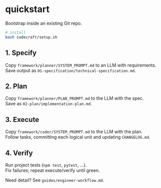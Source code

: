 # quickstart

Bootstrap inside an existing Git repo.

```bash
# install
bash codecraft/setup.sh
```

## 1. Specify
Copy `framework/planner/SYSTEM_PROMPT.md` to an LLM with requirements.  
Save output as `01-specification/technical-specification.md`.

## 2. Plan
Copy `framework/planner/PLAN_PROMPT.md` to the LLM with the spec.  
Save as `02-plan/implementation-plan.md`.

## 3. Execute
Copy `framework/coder/SYSTEM_PROMPT.md` to the LLM with the plan.  
Follow tasks, committing each logical unit and updating `CHANGELOG.md`.

## 4. Verify
Run project tests (`npm test`, `pytest`, ...).  
Fix failures; repeat execute/verify until green.

Need detail? See `guides/engineer-workflow.md`.

